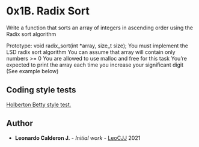 # 0x1B. Radix Sort

Write a function that sorts an array of integers in ascending order using the Radix sort algorithm

Prototype: void radix_sort(int *array, size_t size);
You must implement the LSD radix sort algorithm
You can assume that array will contain only numbers >= 0
You are allowed to use malloc and free for this task
You’re expected to print the array each time you increase your significant digit (See example below)

## Coding style tests

[Holberton Betty style test.](https://github.com/holbertonschool/Betty/blob/master/betty-style.pl)



## Author

* **Leonardo Calderon J.** - *Initial work* - [LeoCJJ](https://github.com/leocjj)
2021
